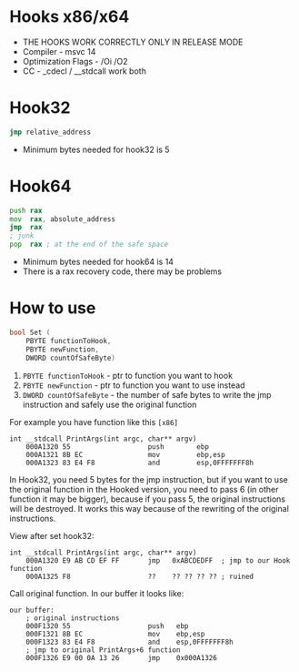 # Hooks x86/x64

+ THE HOOKS WORK CORRECTLY ONLY IN RELEASE MODE
+ Compiler - msvc 14
+ Optimization Flags - /Oi /O2
+ CC - _cdecl / __stdcall work both

# Hook32
```asm
jmp relative_address 
```
  + Minimum bytes needed for hook32 is 5

# Hook64
```asm
push rax
mov  rax, absolute_address
jmp  rax
; junk
pop  rax ; at the end of the safe space
```
  + Minimum bytes needed for hook64 is 14
  + There is a rax recovery code, there may be problems

# How to use

```C
bool Set (
    PBYTE functionToHook, 
    PBYTE newFunction, 
    DWORD countOfSafeByte)
```
1. `PBYTE functionToHook` - ptr to function you want to hook
2. `PBYTE newFunction` - ptr to function you want to use instead
3. `DWORD countOfSafeByte` - the number of safe bytes to write the jmp instruction and safely use the original function 

For example you have function like this `[x86]`
```
int __stdcall PrintArgs(int argc, char** argv)
    000A1320 55                   push        ebp
    000A1321 8B EC                mov         ebp,esp
    000A1323 83 E4 F8             and         esp,0FFFFFFF8h
```
In Hook32, you need 5 bytes for the jmp instruction, but if you want to use the original function in the Hooked version, you need to pass 6 (in other function it may be bigger), because if you pass 5, the original instructions will be destroyed.
It works this way because of the rewriting of the original instructions. 

View after set hook32:
```
int __stdcall PrintArgs(int argc, char** argv)
    000A1320 E9 AB CD EF FF       jmp   0xABCDEDFF  ; jmp to our Hook function
    000A1325 F8                   ??    ?? ?? ?? ?? ; ruined
```

Call original function. In our buffer it looks like:
```
our buffer:
    ; original instructions
    000F1320 55                   push   ebp
    000F1321 8B EC                mov    ebp,esp
    000F1323 83 E4 F8             and    esp,0FFFFFFF8h
    ; jmp to original PrintArgs+6 function
    000F1326 E9 00 0A 13 26       jmp    0x000A1326
```